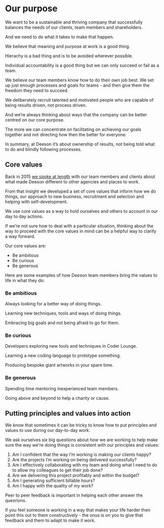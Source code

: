 # Our purpose

We want to be a sustainable and thriving company that successfully balances the needs of our clients, team members and shareholders.

And we need to do what it takes to make that happen. 

We believe that meaning and purpose at work is a good thing.

Hierachy is a bad thing and is to be avoided wherever possible. 

Individual accountability is a good thing but we can only succeed or fail as a team.

We believe our team members know how to do their own job best. We set up just enough processes and goals for teams - and then give them the freedom they need to succeed.

We deliberately recruit talented and motivated people who are capable of being results driven, not process driven. 

And we’re always thinking about ways that the company can be better centred on our core purpose.

The more we can concentrate on facilitating on achieving our goals together and not directing how then the better for everyone.

In summary, at Deeson it’s about ownership of results, not being told what to do and blindly following processes. 

## Core values

Back in 2015 [we spoke at length](https://www.deeson.co.uk/blog/evolving-our-culture-deeson-facilitation-over-management "Blog post on evolving culture") with our team members and clients about what made Deeson different to other agencies and places to work.

From that insight we developed a set of core values that inform how we do things, our approach to new business, recruitment and selection and helping with self-development. 

We use core values as a way to hold ourselves and others to account in our day to day actions.

If we’re not sure how to deal with a particular situation, thinking about the way to proceed with the core values in mind can be a helpful way to clarify a way forward.

Our core values are:

* Be ambitious
* Be curious
* Be generous

Here are some examples of how Deeson team members bring the values to life in what they do:

### Be ambitious
Always looking for a better way of doing things.

Learning new techniques, tools and ways of doing things.

Embracing big goals and not being afraid to go for them.

### Be curious
Developers exploring new tools and techniques in Coder Lounge.

Learning a new coding language to prototype something.

Producing bespoke giant artworks in your spare time.

### Be generous
Spending time mentoring inexperienced team members.

Going above and beyond to help a charity or cause.

## Putting principles and values into action

We know that sometimes it can be tricky to know how to put principles and values to use during our day-to-day work. 

We ask ourselves six big questions about how we are working to help make sure the way we're doing things is consistent with our principles and values:

1. Am I confident that the way I’m working is making our clients happy?
2. Are the projects I’m working on being delivered successfully?
3. Am I effectively collaborating with my team and doing what I need to do to allow my colleagues to get their job done?
4. Are we delivering this project profitably and within the budget? 
5. Am I generating sufficient billable hours?
6. Am I happy with the quality of my work?

Peer to peer feedback is important in helping each other answer the quesrions. 

If you feel someone is working in a way that makes your life harder then point this out to them constructively - the onus is on you to give that feedback and them to adapt to make it work.
